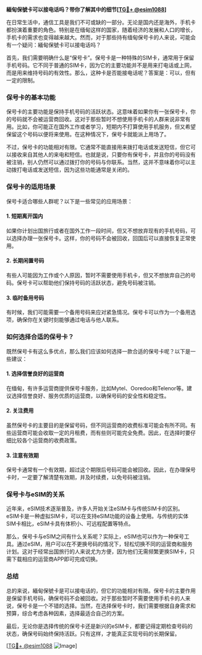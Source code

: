 **緬甸保號卡可以接电话吗？带你了解其中的细节[[TG💪+ @esim1088](https://t.me/s/esim1088)]**

在日常生活中，通信工具是我们不可或缺的一部分。无论是国内还是海外，手机卡都扮演着重要的角色。特别是在缅甸这样的国家，随着经济的发展和人口的增长，手机卡的需求也变得越来越大。然而，对于那些持有缅甸保号卡的人来说，可能会有一个疑问：緬甸保號卡可以接电话吗？

首先，我们需要明确什么是“保号卡”。保号卡是一种特殊的SIM卡，通常用于保留手机号码。它不同于普通的SIM卡，因为它的主要功能并不是用来打电话或上网，而是用来维持号码的有效性。那么，这种卡是否能接电话呢？答案是：可以，但有一定的限制。

### **保号卡的基本功能**

保号卡的主要功能是保持手机号码的活跃状态。这意味着如果你有一张保号卡，你的号码就不会被运营商回收。这对于那些暂时不想使用手机卡的人群来说非常有用。比如，你可能正在国外工作或者学习，短期内不打算使用手机服务，但又希望保留这个号码以便将来使用。在这种情况下，保号卡就能派上用场了。

不过，保号卡的功能相对有限。它通常不能直接用来拨打电话或发送短信，但它可以接收来自其他人的来电和短信。也就是说，只要你有保号卡，并且你的号码没有被注销，别人仍然可以通过拨打你的号码与你联系。当然，这并不意味着你可以主动拨打电话或发送短信，因为这些功能通常是关闭的。

### **保号卡的适用场景**

保号卡适合哪些人群呢？以下是一些常见的应用场景：

#### **1. 短期离开国内**
如果你计划出国旅行或者在国外工作一段时间，但又不想放弃现有的手机号码，可以选择办理一张保号卡。这样，你的号码不会被回收，回国后可以直接恢复正常使用。

#### **2. 长期闲置号码**
有些人可能因为工作或个人原因，暂时不需要使用手机卡，但又不想放弃自己的号码。保号卡可以帮助他们保持号码的活跃状态，避免号码被注销。

#### **3. 临时备用号码**
有时候，我们可能需要一个备用号码来应对紧急情况。保号卡可以作为一个备用选项，确保你在关键时刻能够通过电话与他人联系。

### **如何选择合适的保号卡？**

既然保号卡有这么多优点，那么我们应该如何选择一款合适的保号卡呢？以下是一些建议：

#### **1. 选择信誉良好的运营商**
在缅甸，有许多运营商提供保号卡服务，比如Mytel、Ooredoo和Telenor等。建议选择信誉良好、服务优质的运营商，以确保号码的安全性和稳定性。

#### **2. 关注费用**
虽然保号卡的主要目的是保留号码，但不同运营商的收费标准可能会有所不同。有些运营商可能会收取一定的月租费，而有些则可能完全免费。因此，在选择时要仔细比较各个运营商的收费政策。

#### **3. 注意有效期**
保号卡通常有一个有效期，超过这个期限后号码可能会被回收。因此，在办理保号卡时，一定要了解清楚有效期，并及时续费，以免号码被注销。

### **保号卡与eSIM的关系**

近年来，eSIM技术逐渐普及，许多人开始关注eSIM卡与传统SIM卡的区别。eSIM卡是一种虚拟SIM卡，可以在支持eSIM功能的设备上使用。与传统的实体SIM卡相比，eSIM卡具有体积小、可远程配置等特点。

那么，保号卡与eSIM之间有什么关系呢？实际上，eSIM也可以作为一种保号工具。通过eSIM，用户可以在不更换号码的情况下，轻松切换不同的运营商和服务计划。这对于经常出国旅行的人来说尤为方便，因为他们无需频繁更换SIM卡，只需下载相应的运营商APP即可完成切换。

### **总结**

总的来说，緬甸保號卡是可以接电话的，但它的功能相对有限。保号卡的主要作用是保留手机号码，确保号码不会被回收。对于那些暂时不需要使用手机卡的人来说，保号卡是一个不错的选择。当然，在选择保号卡时，我们需要根据自身需求和预算，综合考虑各种因素，选择最适合自己的方案。

最后，无论你是选择传统的保号卡还是新兴的eSIM卡，都要记得定期检查号码的状态，确保号码始终保持活跃。只有这样，才能真正实现号码的长期保留。

[[TG💪+ @esim1088](https://t.me/s/esim1088) ![Image](https://i.postimg.cc/4NQfJmqS/Snipaste-2025-05-13-00-14-12.png)]